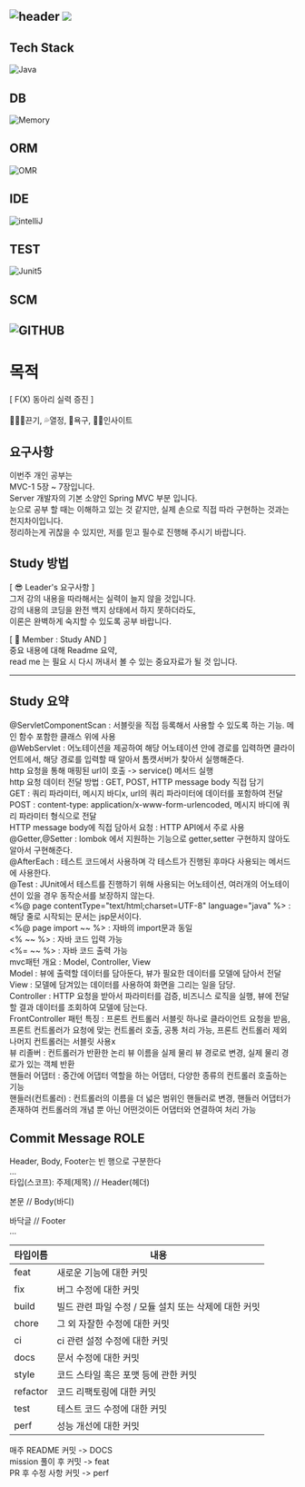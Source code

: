![header](https://capsule-render.vercel.app/api?type=soft&color=auto&height=150&section=header&text=UserManagement&fontSize=90&animation=blink&align=center)
<a href="https://hits.seeyoufarm.com"><img src="https://hits.seeyoufarm.com/api/count/incr/badge.svg?url=https%3A%2F%2Fgithub.com%2FFX-STUDY%2FBE-STUDY%2Fhit-counter&count_bg=%2379C83D&title_bg=%23555555&icon=&icon_color=%23E7E7E7&title=hits&edge_flat=false"/></a>
--
## Tech Stack
![Java](https://img.shields.io/badge/Java-ED8B00?style=for-the-badge&logo=openjdk&logoColor=white)
## DB
![Memory](https://img.shields.io/badge/Memory-000000?style=for-the-badge&logo=memory&logoColor=white)
## ORM
![OMR](https://img.shields.io/badge/NONE-000000?style=for-the-badge&logo=NONE&logoColor=white)
## IDE
![intelliJ](https://img.shields.io/badge/IntelliJIDEA-000000?style=for-the-badge&logo=IntelliJIDEA&logoColor=white)
## TEST
![Junit5](https://img.shields.io/badge/JUnit5-25A162?style=for-the-badge&logo=JUnit5&logoColor=white)
## SCM
![GITHUB](https://img.shields.io/badge/GitHub-100000?style=for-the-badge&logo=github&logoColor=white)
--
# 목적
[ F(X) 동아리 실력 증진 ] <br><br>
🏃🏻‍♂️끈기, 💦열정, 🧡욕구, 👊🏻인사이트
## 요구사항
이번주 개인 공부는<br>
MVC-1 5장 ~ 7장입니다.<br>
Server 개발자의 기본 소양인 Spring MVC 부분 입니다.<br>
눈으로 공부 할  때는 이해하고 있는 것 같지만, 실제 손으로 직접 따라 구현하는 것과는 천지차이입니다. <br>
정리하는게 귀찮을 수 있지만, 저를 믿고 필수로 진행해 주시기 바랍니다.

## Study 방법
[ 😎 Leader's 요구사항 ] <br>
그저 강의 내용을 따라해서는 실력이 늘지 않을 것입니다.<br>
강의 내용의 코딩을 완전 백지 상태에서 하지 못하더라도, <br>
이론은 완벽하게 숙지할 수 있도록 공부 바랍니다. <br>

[ 🧐 Member : Study AND ] <br>
중요 내용에 대해 Readme 요약,<br>
read me 는 필요 시 다시 꺼내서 볼 수 있는 중요자료가 될 것 입니다.

---
## Study 요약
@ServletComponentScan : 서블릿을 직접 등록해서 사용할 수 있도록 하는 기능. 메인 함수 포함한 클래스 위에 사용 <br>
@WebServlet : 어노테이션을 제공하여 해당 어노테이션 안에 경로를 입력하면 클라이언트에서, 해당 경로를 입력할 때 알아서 톰캣서버가 찾아서 실행해준다. <br>
http 요청을 통해 매핑된 url이 호출 -> service() 메서드 실행 <br>
http 요청 데이터 전달 방법 : GET, POST, HTTP message body 직접 담기 <br>
GET : 쿼리 파라미터, 메시지 바디x, url의 쿼리 파라미터에 데이터를 포함하여 전달 <br>
POST : content-type: application/x-www-form-urlencoded, 메시지 바디에 쿼리 파라미터 형식으로 전달 <br>
HTTP message body에 직접 담아서 요청 : HTTP API에서 주로 사용 <br>
@Getter,@Setter : lombok 에서 지원하는 기능으로 getter,setter 구현하지 않아도 알아서 구현해준다. <br>
@AfterEach : 테스트 코드에서 사용하며 각 테스트가 진행된 후마다 사용되는 메서드에 사용한다. <br>
@Test : JUnit에서 테스트를 진행하기 위해 사용되는 어노테이션, 여러개의 어노테이션이 있을 경우 동작순서를 보장하지 않는다. <br>
<%@ page contentType="text/html;charset=UTF-8" language="java" %> : 해당 줄로 시작되는 문서는 jsp문서이다. <br>
<%@ page import ~~ %> : 자바의 import문과 동일 <br>
<% ~~ %> : 자바 코드 입력 가능 <br>
<%= ~~ %> : 자바 코드 출력 가능 <br>
mvc패턴 개요 : Model, Controller, View <br>
Model : 뷰에 출력할 데이터를 담아둔다, 뷰가 필요한 데이터를 모델에 담아서 전달 <br>
View : 모델에 담겨있는 데이터를 사용하여 화면을 그리는 일을 담당. <br>
Controller : HTTP 요청을 받아서 파라미터를 검증, 비즈니스 로직을 실행, 뷰에 전달할 결과 데이터를 조회하여 모델에 담는다. <br>
FrontController 패턴 특징 : 프론트 컨트롤러 서블릿 하나로 클라이언트 요청을 받음, 프론트 컨트롤러가 요청에 맞는 컨트롤러 호출, 공통 처리 가능, 프론트 컨트롤러 제외 나머지 컨트롤러는 서블릿 사용x <br>
뷰 리졸버 : 컨트롤러가 반환한 논리 뷰 이름을 실제 물리 뷰 경로로 변경, 실제 물리 경로가 있는 객체 반환 <br>
핸들러 어댑터 : 중간에 어댑터 역할을 하는 어댑터, 다양한 종류의 컨트롤러 호출하는 기능 <br>
핸들러(컨트롤러) : 컨트롤러의 이름을 더 넓은 범위인 핸들러로 변경, 핸들러 어댑터가 존재하여 컨트롤러의 개념 뿐 아닌 어떤것이든 어댑터와 연결하여 처리 가능 <br>


## Commit Message ROLE
Header, Body, Footer는 빈 행으로 구분한다 <br>
... <br>
타입(스코프): 주제(제목) // Header(헤더) <br>

본문 // Body(바디) <br>

바닥글 // Footer <br>
... <br>

|타입이름|내용|
|------|---|
|feat|새로운 기능에 대한 커밋|
|fix|버그 수정에 대한 커밋|
|build|빌드 관련 파일 수정 / 모듈 설치 또는 삭제에 대한 커밋|
|chore|그 외 자잘한 수정에 대한 커밋|
|ci|ci 관련 설정 수정에 대한 커밋|
|docs|문서 수정에 대한 커밋|
|style|코드 스타일 혹은 포맷 등에 관한 커밋|
|refactor|코드 리팩토링에 대한 커밋|
|test|테스트 코드 수정에 대한 커밋|
|perf|성능 개선에 대한 커밋|

매주 README 커밋 -> DOCS <br>
mission 풀이 후 커밋 -> feat <br>
PR 후 수정 사항 커밋 -> perf <br>
